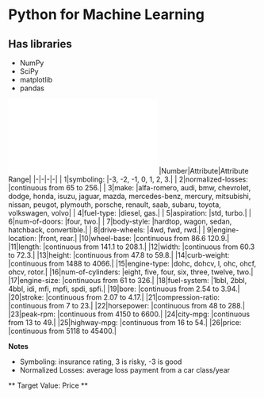 # Python for Machine Learning

## Has libraries
 - NumPy
 - SciPy
 - matplotlib
 - pandas

![Auto Names Table](media/fig1.md)
|Number|Attribute|Attribute Range|
 |-|-|-|-|
 | 1|symboling:                |-3, -2, -1, 0, 1, 2, 3.|
 | 2|normalized-losses:        |continuous from 65 to 256.|
 | 3|make:                     |alfa-romero, audi, bmw, chevrolet, dodge, honda, isuzu, jaguar, mazda, mercedes-benz, mercury, mitsubishi, nissan, peugot, plymouth, porsche, renault, saab, subaru, toyota, volkswagen, volvo|
 | 4|fuel-type:                |diesel, gas.|
 | 5|aspiration:               |std, turbo.|
 | 6|num-of-doors:             |four, two.|
 | 7|body-style:               |hardtop, wagon, sedan, hatchback, convertible.|
 | 8|drive-wheels:             |4wd, fwd, rwd.|
 | 9|engine-location:          |front, rear.|
 |10|wheel-base:               |continuous from 86.6 120.9.|
 |11|length:                   |continuous from 141.1 to 208.1.|
 |12|width:                    |continuous from 60.3 to 72.3.|
 |13|height:                   |continuous from 47.8 to 59.8.|
 |14|curb-weight:              |continuous from 1488 to 4066.|
 |15|engine-type:              |dohc, dohcv, l, ohc, ohcf, ohcv, rotor.|
 |16|num-of-cylinders:         |eight, five, four, six, three, twelve, two.|
 |17|engine-size:              |continuous from 61 to 326.|
 |18|fuel-system:              |1bbl, 2bbl, 4bbl, idi, mfi, mpfi, spdi, spfi.|
 |19|bore:                     |continuous from 2.54 to 3.94.|
 |20|stroke:                   |continuous from 2.07 to 4.17.|
 |21|compression-ratio:        |continuous from 7 to 23.|
 |22|horsepower:               |continuous from 48 to 288.|
 |23|peak-rpm:                 |continuous from 4150 to 6600.|
 |24|city-mpg:                 |continuous from 13 to 49.|
 |25|highway-mpg:              |continuous from 16 to 54.|
 |26|price:                    |continuous from 5118 to 45400.|

**Notes**
 - Symboling: insurance rating, 3 is risky, -3 is good
 - Normalized Losses: average loss payment from a car class/year

** Target Value: Price **
